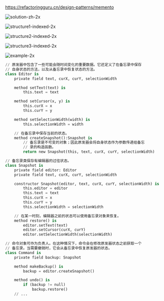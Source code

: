 https://refactoringguru.cn/design-patterns/memento



![solution-zh-2x](/Users/flannery/Desktop/AndroidHelper/设计模式/行为_备忘录模式.assets/solution-zh-2x.png)

![structure1-indexed-2x](/Users/flannery/Desktop/AndroidHelper/设计模式/行为_备忘录模式.assets/structure1-indexed-2x.png)

![structure2-indexed-2x](/Users/flannery/Desktop/AndroidHelper/设计模式/行为_备忘录模式.assets/structure2-indexed-2x.png)

![structure3-indexed-2x](/Users/flannery/Desktop/AndroidHelper/设计模式/行为_备忘录模式.assets/structure3-indexed-2x.png)

![example-2x](/Users/flannery/Desktop/AndroidHelper/设计模式/行为_备忘录模式.assets/example-2x-20210911171748544.png)

```python
// 原发器中包含了一些可能会随时间变化的重要数据。它还定义了在备忘录中保存
// 自身状态的方法，以及从备忘录中恢复状态的方法。
class Editor is
    private field text, curX, curY, selectionWidth

    method setText(text) is
        this.text = text

    method setCursor(x, y) is
        this.curX = x
        this.curY = y

    method setSelectionWidth(width) is
        this.selectionWidth = width

    // 在备忘录中保存当前的状态。
    method createSnapshot():Snapshot is
        // 备忘录是不可变的对象；因此原发器会将自身状态作为参数传递给备忘
        // 录的构造函数。
        return new Snapshot(this, text, curX, curY, selectionWidth)

// 备忘录类保存有编辑器的过往状态。
class Snapshot is
    private field editor: Editor
    private field text, curX, curY, selectionWidth

    constructor Snapshot(editor, text, curX, curY, selectionWidth) is
        this.editor = editor
        this.text = text
        this.curX = x
        this.curY = y
        this.selectionWidth = selectionWidth

    // 在某一时刻，编辑器之前的状态可以使用备忘录对象来恢复。
    method restore() is
        editor.setText(text)
        editor.setCursor(curX, curY)
        editor.setSelectionWidth(selectionWidth)

// 命令对象可作为负责人。在这种情况下，命令会在修改原发器状态之前获取一个
// 备忘录。当需要撤销时，它会从备忘录中恢复原发器的状态。
class Command is
    private field backup: Snapshot

    method makeBackup() is
        backup = editor.createSnapshot()

    method undo() is
        if (backup != null)
            backup.restore()
    // ...
```

